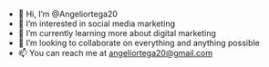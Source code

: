 - 👋 Hi, I’m @Angeliortega20
- 👀 I’m interested in social media marketing
- 🌱 I’m currently learning more about digital marketing 
- 💞️ I’m looking to collaborate on everything and anything possible
- 📫 You can reach me at angeliortega20@gmail.com

<!---
Angeliortega20/Angeliortega20 is a ✨ special ✨ repository because its `README.md` (this file) appears on your GitHub profile.
You can click the Preview link to take a look at your changes.
--->
